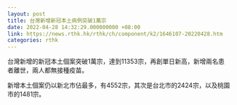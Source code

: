 ```yaml
---
layout: post
title: 台灣新增新冠本土病例突破1萬宗
date: 2022-04-28 14:32:29.000000000 +08:00
link: https://news.rthk.hk/rthk/ch/component/k2/1646107-20220428.htm
categories: rthk
---
```


台灣新增的新冠本土個案突破1萬宗，達到11353宗，再創單日新高，新增兩名患者離世，兩人都無接種疫苗。

新增本土個案仍以新北市佔最多，有4552宗，其次是台北市的2424宗，以及桃園市的1481宗。
